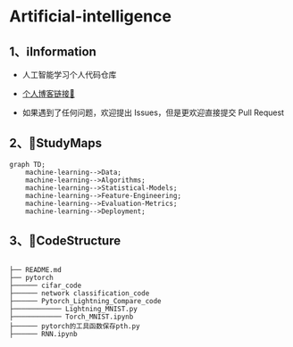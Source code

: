 # Artificial-intelligence

## 1、ℹ️Information

- 人工智能学习个人代码仓库 

 - [个人博客链接🔗](https://blog.csdn.net/quantumyou/category_12627876.html?spm=1001.2014.3001.5482)
 - 如果遇到了任何问题，欢迎提出 Issues，但是更欢迎直接提交 Pull Request

## 2、🔨StudyMaps

```mermaid
graph TD;
    machine-learning-->Data;
    machine-learning-->Algorithms;
    machine-learning-->Statistical-Models;
    machine-learning-->Feature-Engineering;
    machine-learning-->Evaluation-Metrics;
    machine-learning-->Deployment;
```

## 3、🎨CodeStructure

```text

├── README.md
├── pytorch
├────── cifar_code   
├────── network classification_code             
├────── Pytorch_Lightning_Compare_code
├──────────── Lightning_MNIST.py    
├──────────── Torch_MNIST.ipynb
├────── pytorch的工具函数保存pth.py
├────── RNN.ipynb


```

 

